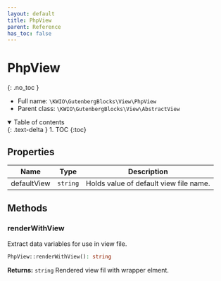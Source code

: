 ```yaml
---
layout: default
title: PhpView
parent: Reference
has_toc: false
---
```


# PhpView
{: .no_toc }





* Full name: `\KWIO\GutenbergBlocks\View\PhpView`
* Parent class: `\KWIO\GutenbergBlocks\View\AbstractView`


<details open markdown="block">
  <summary>
    Table of contents
  </summary>
  {: .text-delta }
1. TOC
{:toc}
</details>


## Properties

| Name | Type | Description |
|------|------|-------------|
| defaultView | `string` | Holds value of default view file name.  |

## Methods
### renderWithView 
Extract data variables for use in view file.



```php
PhpView::renderWithView(): string
```



**Returns:** `string` Rendered view fil with wrapper elment.
